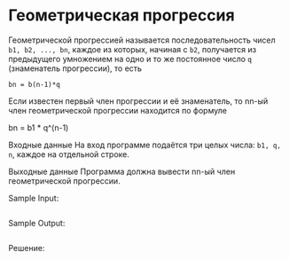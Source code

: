 # Геометрическая прогрессия

Геометрической прогрессией называется последовательность чисел ```b1, b2, ..., bn```, каждое из которых, начиная с ```b2```, получается из предыдущего умножением на одно и то же постоянное число ```q``` (знаменатель прогрессии), то есть
```
bn = b(n-1)*q
```

Если известен первый член прогрессии и её знаменатель, то nn-ый член геометрической прогрессии находится по формуле

bn = b1 * q^(n-1)

Входные данные
На вход программе подаётся три целых числа: ```b1, q, n```, каждое на отдельной строке.

Выходные данные
Программа должна вывести nn-ый член геометрической прогрессии.

Sample Input:
```

```

Sample Output:
```

```

Решение:
```python

```
